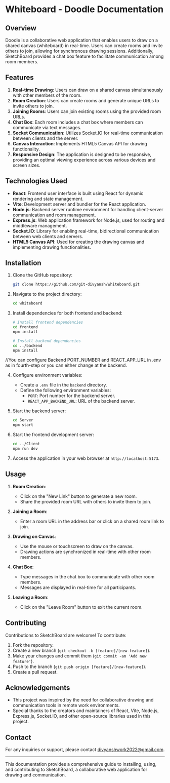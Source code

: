 # Whiteboard - Doodle Documentation

## Overview

Doodle is a collaborative web application that enables users to draw on a shared canvas (whiteboard) in real-time. Users can create rooms and invite others to join, allowing for synchronous drawing sessions. Additionally, SketchBoard provides a chat box feature to facilitate communication among room members.

## Features

1. **Real-time Drawing**: Users can draw on a shared canvas simultaneously with other members of the room.
2. **Room Creation**: Users can create rooms and generate unique URLs to invite others to join.
3. **Joining Rooms**: Users can join existing rooms using the provided room URLs.
4. **Chat Box**: Each room includes a chat box where members can communicate via text messages.
5. **Socket Communication**: Utilizes Socket.IO for real-time communication between clients and the server.
6. **Canvas Interaction**: Implements HTML5 Canvas API for drawing functionality.
7. **Responsive Design**: The application is designed to be responsive, providing an optimal viewing experience across various devices and screen sizes.

## Technologies Used

- **React**: Frontend user interface is built using React for dynamic rendering and state management.
- **Vite**: Development server and bundler for the React application.
- **Node.js**: Backend server runtime environment for handling client-server communication and room management.
- **Express.js**: Web application framework for Node.js, used for routing and middleware management.
- **Socket.IO**: Library for enabling real-time, bidirectional communication between web clients and servers.
- **HTML5 Canvas API**: Used for creating the drawing canvas and implementing drawing functionalities.

## Installation

1. Clone the GitHub repository:

    ```bash
    git clone https://github.com/git-divyansh/whiteboard.git
    ```

2. Navigate to the project directory:

    ```bash
    cd whiteboard
    ```

3. Install dependencies for both frontend and backend:

    ```bash
    # Install frontend dependencies
    cd frontend
    npm install

    # Install backend dependencies
    cd ../backend
    npm install
    ```

//You can configure Backend PORT_NUMBER and REACT_APP_URL in .env as in fourth-step or you can either change at the backend. 

4. Configure environment variables:

    - Create a `.env` file in the `backend` directory.
    - Define the following environment variables:
        - `PORT`: Port number for the backend server.
        - `REACT_APP_BACKEND_URL`: URL of the backend server.

5. Start the backend server:

    ```bash
    cd Server
    npm start
    ```

6. Start the frontend development server:

    ```bash
    cd ../Client
    npm run dev
    ```

7. Access the application in your web browser at `http://localhost:5173`.

## Usage

1. **Room Creation**: 
   - Click on the "New Link" button to generate a new room.
   - Share the provided room URL with others to invite them to join.

2. **Joining a Room**:
   - Enter a room URL in the address bar or click on a shared room link to join.

3. **Drawing on Canvas**:
   - Use the mouse or touchscreen to draw on the canvas.
   - Drawing actions are synchronized in real-time with other room members.

4. **Chat Box**:
   - Type messages in the chat box to communicate with other room members.
   - Messages are displayed in real-time for all participants.

5. **Leaving a Room**:
   - Click on the "Leave Room" button to exit the current room.

## Contributing

Contributions to SketchBoard are welcome! To contribute:

1. Fork the repository.
2. Create a new branch (`git checkout -b [feature]/[new-feature]`).
3. Make your changes and commit them (`git commit -am 'Add new feature'`).
4. Push to the branch (`git push origin [feature]/[new-feature]`).
5. Create a pull request.

## Acknowledgements

- This project was inspired by the need for collaborative drawing and communication tools in remote work environments.
- Special thanks to the creators and maintainers of React, Vite, Node.js, Express.js, Socket.IO, and other open-source libraries used in this project.

## Contact

For any inquiries or support, please contact [divyanshwork2022@gmail.com](mailto:divyanshwork2022@gmail.com).

---

This documentation provides a comprehensive guide to installing, using, and contributing to SketchBoard, a collaborative web application for drawing and communication.